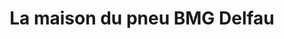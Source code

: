 ---
title: "La maison du pneu BMG Delfau"
url: /luc-la-primaube/la-maison-du-pneu-bmg-delfau/
shop: pneus
---